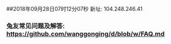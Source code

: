 ##2018年09月28日07时12分07秒 新址: 104.248.246.41
### 兔友常见问题及解答: https://github.com/wanggonging/d/blob/w/FAQ.md
